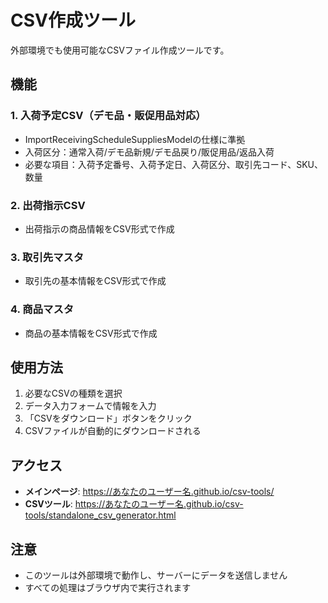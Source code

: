 # CSV作成ツール

外部環境でも使用可能なCSVファイル作成ツールです。

## 機能

### 1. 入荷予定CSV（デモ品・販促用品対応）
- ImportReceivingScheduleSuppliesModelの仕様に準拠
- 入荷区分：通常入荷/デモ品新規/デモ品戻り/販促用品/返品入荷
- 必要な項目：入荷予定番号、入荷予定日、入荷区分、取引先コード、SKU、数量

### 2. 出荷指示CSV
- 出荷指示の商品情報をCSV形式で作成

### 3. 取引先マスタ
- 取引先の基本情報をCSV形式で作成

### 4. 商品マスタ
- 商品の基本情報をCSV形式で作成

## 使用方法

1. 必要なCSVの種類を選択
2. データ入力フォームで情報を入力
3. 「CSVをダウンロード」ボタンをクリック
4. CSVファイルが自動的にダウンロードされる

## アクセス

- **メインページ**: https://あなたのユーザー名.github.io/csv-tools/
- **CSVツール**: https://あなたのユーザー名.github.io/csv-tools/standalone_csv_generator.html

## 注意

- このツールは外部環境で動作し、サーバーにデータを送信しません
- すべての処理はブラウザ内で実行されます
